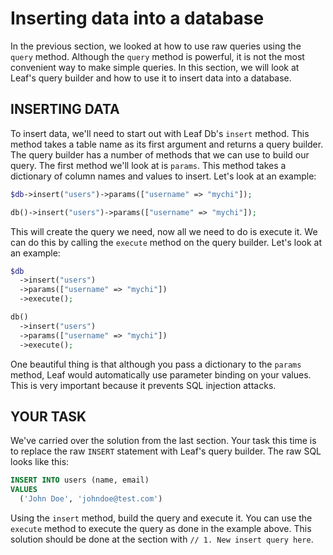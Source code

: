 # Inserting data into a database

In the previous section, we looked at how to use raw queries using the `query` method. Although the `query` method is powerful, it is not the most convenient way to make simple queries. In this section, we will look at Leaf's query builder and how to use it to insert data into a database.

## INSERTING DATA

To insert data, we'll need to start out with Leaf Db's `insert` method. This method takes a table name as its first argument and returns a query builder. The query builder has a number of methods that we can use to build our query. The first method we'll look at is `params`. This method takes a dictionary of column names and values to insert. Let's look at an example:

<div class="class-mode">

```php
$db->insert("users")->params(["username" => "mychi"]);
```

</div>
<div class="functional-mode">

```php
db()->insert("users")->params(["username" => "mychi"]);
```

</div>

This will create the query we need, now all we need to do is execute it. We can do this by calling the `execute` method on the query builder. Let's look at an example:

<div class="class-mode">

```php
$db
  ->insert("users")
  ->params(["username" => "mychi"])
  ->execute();
```

</div>
<div class="functional-mode">

```php
db()
  ->insert("users")
  ->params(["username" => "mychi"])
  ->execute();
```

</div>

One beautiful thing is that although you pass a dictionary to the `params` method, Leaf would automatically use parameter binding on your values. This is very important because it prevents SQL injection attacks.

## YOUR TASK

We've carried over the solution from the last section. Your task this time is to replace the raw `INSERT` statement with Leaf's query builder. The raw SQL looks like this:

```sql
INSERT INTO users (name, email)
VALUES
  ('John Doe', 'johndoe@test.com')
```

Using the `insert` method, build the query and execute it. You can use the `execute` method to execute the query as done in the example above. This solution should be done at the section with `// 1. New insert query here`.
